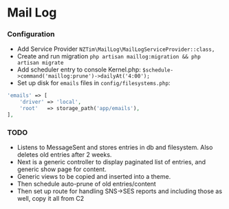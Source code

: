 # Mail Log

### Configuration

* Add Service Provider `NZTim\MailLog\MailLogServiceProvider::class,`
* Create and run migration `php artisan maillog:migration && php artisan migrate`
* Add scheduler entry to console Kernel.php: `$schedule->command('maillog:prune')->dailyAt('4:00');`
* Set up disk for `emails` files in `config/filesystems.php`:
```php
'emails' => [
    'driver' => 'local',
    'root'   => storage_path('app/emails'),
],
```

### TODO

* Listens to MessageSent and stores entries in db and filesystem. Also deletes old entries after 2 weeks.
* Next is a generic controller to display paginated list of entries, and generic show page for content.
* Generic views to be copied and inserted into a theme.
* Then schedule auto-prune of old entries/content
* Then set up route for handling SNS->SES reports and including those as well, copy it all from C2
